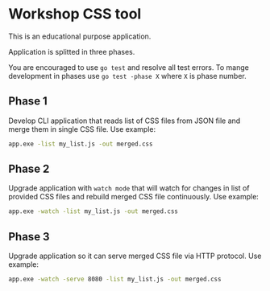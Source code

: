 # Workshop CSS tool

This is an educational purpose application.

Application is splitted in three phases.

You are encouraged to use `go test` and resolve all test errors.
To mange development in phases use `go test -phase X` where `X` is phase number.

## Phase 1

Develop CLI application that reads list of CSS files from JSON file and merge them in single CSS file. Use example:

```bash
app.exe -list my_list.js -out merged.css
```

## Phase 2

Upgrade application with `watch mode` that will watch for changes in list of provided CSS files and rebuild merged CSS file continuously. Use example:

```bash
app.exe -watch -list my_list.js -out merged.css
```

## Phase 3

Upgrade application so it can serve merged CSS file via HTTP protocol. Use example:

```bash
app.exe -watch -serve 8080 -list my_list.js -out merged.css
```
